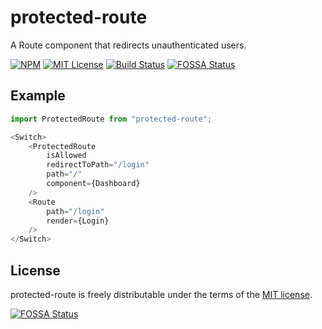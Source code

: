 protected-route
 ============================
 A Route component that redirects unauthenticated users.

[![NPM](https://img.shields.io/npm/v/protected-route.svg)](https://www.npmjs.com/package/Mezrmouse)
[![MIT License][license-image]][license-url]
[![Build Status][travis-image]][travis-url]
[![FOSSA Status](https://app.fossa.io/api/projects/git%2Bgithub.com%2FNirBerko%2Fprotected-route.svg?type=shield)](https://app.fossa.io/projects/git%2Bgithub.com%2FNirBerko%2Fprotected-route?ref=badge_shield)

 ## Example
 ```js
 import ProtectedRoute from "protected-route";

 <Switch>
     <ProtectedRoute
         isAllowed
         redirectToPath="/login"
         path="/"
         component={Dashboard}
     />
     <Route
         path="/login"
         render={Login}
     />
 </Switch>
 ```

 ## License

protected-route is freely distributable under the terms of the [MIT license](https://github.com/moment/moment/blob/develop/LICENSE).

[![FOSSA Status](https://app.fossa.io/api/projects/git%2Bgithub.com%2FNirBerko%2Fprotected-route.svg?type=large)](https://app.fossa.io/projects/git%2Bgithub.com%2FNirBerko%2Fprotected-route?ref=badge_large)

[license-image]: http://img.shields.io/badge/license-MIT-blue.svg?style=flat
[license-url]: LICENSE

[travis-url]: https://travis-ci.org/NirBerko/protected-route
[travis-image]: https://travis-ci.org/NirBerko/protected-route.svg?branch=master
